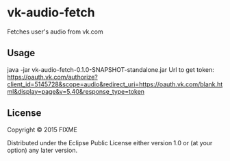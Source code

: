 # vk-audio-fetch

Fetches user's audio from vk.com

## Usage
java -jar vk-audio-fetch-0.1.0-SNAPSHOT-standalone.jar <token> <vk-id> <path-to-store-audio-files>
Url to get token: https://oauth.vk.com/authorize?client_id=5145728&scope=audio&redirect_uri=https://oauth.vk.com/blank.html&display=page&v=5.40&response_type=token

## License

Copyright © 2015 FIXME

Distributed under the Eclipse Public License either version 1.0 or (at
your option) any later version.
